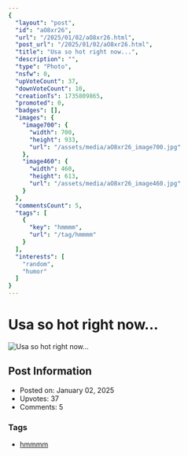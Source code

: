 ```yaml
---
{
  "layout": "post",
  "id": "aO8xr26",
  "url": "/2025/01/02/aO8xr26.html",
  "post_url": "/2025/01/02/aO8xr26.html",
  "title": "Usa so hot right now...",
  "description": "",
  "type": "Photo",
  "nsfw": 0,
  "upVoteCount": 37,
  "downVoteCount": 10,
  "creationTs": 1735809865,
  "promoted": 0,
  "badges": [],
  "images": {
    "image700": {
      "width": 700,
      "height": 933,
      "url": "/assets/media/aO8xr26_image700.jpg"
    },
    "image460": {
      "width": 460,
      "height": 613,
      "url": "/assets/media/aO8xr26_image460.jpg"
    }
  },
  "commentsCount": 5,
  "tags": [
    {
      "key": "hmmmm",
      "url": "/tag/hmmmm"
    }
  ],
  "interests": [
    "random",
    "humor"
  ]
}
---
```


# Usa so hot right now...

![Usa so hot right now...](/assets/media/aO8xr26_image700.jpg)

## Post Information

- Posted on: January 02, 2025
- Upvotes: 37
- Comments: 5

### Tags

- [hmmmm](/tag/hmmmm)

